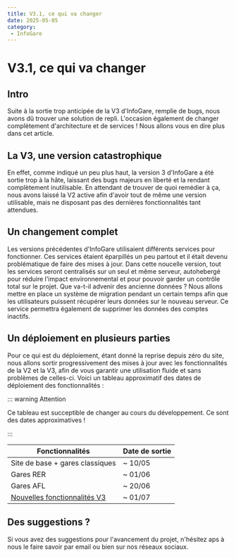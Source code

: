 ```yaml
---
title: V3.1, ce qui va changer
date: 2025-05-05
category:
 - InfoGare
---
```

# V3.1, ce qui va changer

## Intro

Suite à la sortie trop anticipée de la V3 d'InfoGare, remplie de bugs, nous avons dû trouver une solution de repli. L'occasion également de changer complètement d'architecture et de services ! Nous allons vous en dire plus dans cet article.

## La V3, une version catastrophique

En effet, comme indiqué un peu plus haut, la version 3 d'InfoGare a été sortie trop à la hâte, laissant des bugs majeurs en liberté et la rendant complètement inutilisable. En attendant de trouver de quoi remédier à ça, nous avons laissé la V2 active afin d'avoir tout de même une version utilisable, mais ne disposant pas des dernières fonctionnalités tant attendues.

## Un changement complet

Les versions précédentes d'InfoGare utilisaient différents services pour fonctionner. Ces services étaient éparpillés un peu partout et il était devenu problématique de faire des mises à jour. Dans cette noucelle version, tout les services seront centralisés sur un seul et même serveur, autohebergé pour réduire l'impact environnemental et pour pouvoir garder un contrôle total sur le projet. Que va-t-il advenir des ancienne données ? Nous allons mettre en place un système de migration pendant un certain temps afin que les utilisateurs puissent récupérer leurs données sur le nouveau serveur. Ce service permettra également de supprimer les données des comptes inactifs.

## Un déploiement en plusieurs parties

Pour ce qui est du déploiement, étant donné la reprise depuis zéro du site, nous allons sortir progressivement des mises à jour avec les fonctionnalités de la V2 et la V3, afin de vous garantir une utilisation fluide et sans problèmes de celles-ci. Voici un tableau approximatif des dates de déploiement des fonctionnalités :

::: warning Attention

Ce tableau est succeptible de changer au cours du développement. Ce sont des dates approximatives !

:::

| Fonctionnalités                                      | Date de sortie |
| ----------------------------------------------------- | -------------- |
| Site de base + gares classiques                       | ~ 10/05        |
| Gares RER                                             | ~ 01/06        |
| Gares AFL                                             | ~ 20/06        |
| [Nouvelles fonctionnalités V3](/posts/InfoGare/V3.html) | ~ 01/07        |

## Des suggestions ?

Si vous avez des suggestions pour l'avancement du projet, n'hésitez aps à nous le faire savoir par email ou bien sur nos réseaux sociaux.
